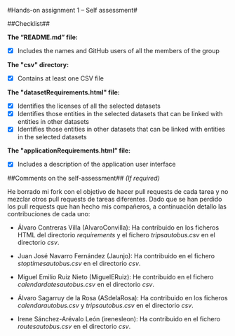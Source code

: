 #Hands-on assignment 1 – Self assessment#

##Checklist##

**The “README.md” file:**

- [x] Includes the names and GitHub users of all the members of the group

**The "csv" directory:**

- [x] Contains at least one CSV file

**The "datasetRequirements.html" file:**

- [x] Identifies the licenses of all the selected datasets
- [x] Identifies those entities in the selected datasets that can be linked with entities in other datasets
- [x] Identifies those entities in other datasets that can be linked with entities in the selected datasets 

**The "applicationRequirements.html” file:**

- [x] Includes a description of the application user interface

##Comments on the self-assessment##
_(If required)_

He borrado mi fork con el objetivo de hacer pull requests de cada tarea y no mezclar otros pull requests
de tareas diferentes. Dado que se han perdido los pull requests que han hecho mis compañeros, a continuación
detallo las contribuciones de cada uno:

* Álvaro Contreras Villa (AlvaroConvilla): Ha contribuido en los ficheros HTML del directorio _requirements_
y el fichero *tripsautobus.csv* en el directorio _csv_.

* Juan José Navarro Fernández (Jaunjo): Ha contribuido en el fichero *stoptimesautobus.csv* en el directorio
_csv_.

* Miguel Emilio Ruiz Nieto (MiguelERuiz): He contribuido en el fichero *calendardatesautobus.csv* en el
directorio _csv_.

* Álvaro Sagarruy de la Rosa (ASdelaRosa): Ha contribuido en los ficheros *calendarautobus.csv* y *tripsautobus.csv*
en el directorio _csv_.

* Irene Sánchez-Arévalo León (irenesleon): Ha contribuido en el fichero *routesautobus.csv* en el directorio _csv_.

